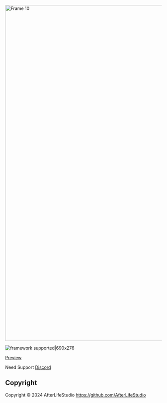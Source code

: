 <img width="1920" height="1080" alt="Frame 10" src="https://github.com/user-attachments/assets/e5af3578-4e2e-400a-b839-5218e6ae34d4" />

![framework supported|690x276](https://forum-cfx-re.akamaized.net/optimized/5X/f/8/4/c/f84cae152f9b989a2c5ffe40f01e876db5e3c884_2_690x276.png)



[Preview](https://youtu.be/vh4DcqQvtpw)

Need Support
[Discord](https://discord.gg/fG8gtywEZ5)



## Copyright

Copyright © 2024 AfterLifeStudio <https://github.com/AfterLifeStudio>
